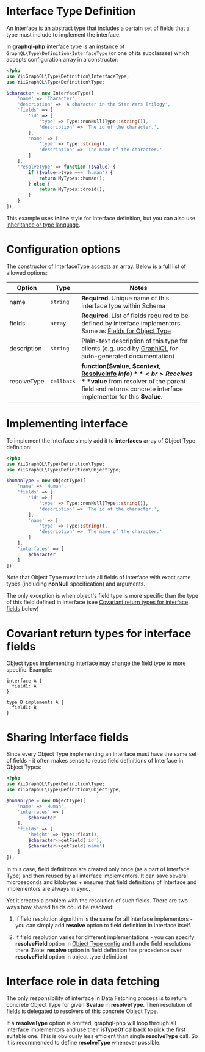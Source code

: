 # Interface Type Definition
An Interface is an abstract type that includes a certain set of fields that a 
type must include to implement the interface.

In **graphql-php** interface type is an instance of `GraphQL\Type\Definition\InterfaceType` 
(or one of its subclasses) which accepts configuration array in a constructor:

```php
<?php
use YiiGraphQL\Type\Definition\InterfaceType;
use YiiGraphQL\Type\Definition\Type;

$character = new InterfaceType([
    'name' => 'Character',
    'description' => 'A character in the Star Wars Trilogy',
    'fields' => [
        'id' => [
            'type' => Type::nonNull(Type::string()),
            'description' => 'The id of the character.',
        ],
        'name' => [
            'type' => Type::string(),
            'description' => 'The name of the character.'
        ]
    ],
    'resolveType' => function ($value) {
        if ($value->type === 'human') {
            return MyTypes::human();            
        } else {
            return MyTypes::droid();
        }
    }
]);
```
This example uses **inline** style for Interface definition, but you can also use  
[inheritance or type language](index.md#type-definition-styles).

# Configuration options
The constructor of InterfaceType accepts an array. Below is a full list of allowed options:

Option | Type | Notes
------ | ---- | -----
name | `string` | **Required.** Unique name of this interface type within Schema
fields | `array` | **Required.** List of fields required to be defined by interface implementors. Same as [Fields for Object Type](object-types.md#field-configuration-options)
description | `string` | Plain-text description of this type for clients (e.g. used by [GraphiQL](https://github.com/graphql/graphiql) for auto-generated documentation)
resolveType | `callback` | **function($value, $context, [ResolveInfo](../reference.md#graphqltypedefinitionresolveinfo) $info)**<br> Receives **$value** from resolver of the parent field and returns concrete interface implementor for this **$value**.

# Implementing interface
To implement the Interface simply add it to **interfaces** array of Object Type definition:
```php
<?php
use YiiGraphQL\Type\Definition\Type;
use YiiGraphQL\Type\Definition\ObjectType;

$humanType = new ObjectType([
    'name' => 'Human',
    'fields' => [
        'id' => [
            'type' => Type::nonNull(Type::string()),
            'description' => 'The id of the character.',
        ],
        'name' => [
            'type' => Type::string(),
            'description' => 'The name of the character.'
        ]
    ],
    'interfaces' => [
        $character
    ]
]);
```
Note that Object Type must include all fields of interface with exact same types 
(including **nonNull** specification) and arguments.

The only exception is when object's field type is more specific than the type of this field defined in interface 
(see [Covariant return types for interface fields](#covariant-return-types-for-interface-fields) below)

# Covariant return types for interface fields
Object types implementing interface may change the field type to more specific.
Example:

```
interface A {
  field1: A
}

type B implements A {
  field1: B
}
```

# Sharing Interface fields
Since every Object Type implementing an Interface must have the same set of fields - it often makes 
sense to reuse field definitions of Interface in Object Types:

```php
<?php
use YiiGraphQL\Type\Definition\Type;
use YiiGraphQL\Type\Definition\ObjectType;

$humanType = new ObjectType([
    'name' => 'Human',
    'interfaces' => [
        $character
    ],
    'fields' => [
        'height' => Type::float(),
        $character->getField('id'),
        $character->getField('name')
    ] 
]);
```

In this case, field definitions are created only once (as a part of Interface Type) and then 
reused by all interface implementors. It can save several microseconds and kilobytes + ensures that 
field definitions of Interface and implementors are always in sync.

Yet it creates a problem with the resolution of such fields. There are two ways how shared fields could 
be resolved:

1. If field resolution algorithm is the same for all Interface implementors - you can simply add 
**resolve** option to field definition in Interface itself.

2. If field resolution varies for different implementations - you can specify **resolveField** 
option in [Object Type config](object-types.md#configuration-options) and handle field 
resolutions there 
(Note: **resolve** option in field definition has precedence over **resolveField** option in object type definition)

# Interface role in data fetching
The only responsibility of interface in Data Fetching process is to return concrete Object Type 
for given **$value** in **resolveType**. Then resolution of fields is delegated to resolvers of this 
concrete Object Type.

If a **resolveType** option is omitted, graphql-php will loop through all interface implementors and 
use their **isTypeOf** callback to pick the first suitable one. This is obviously less efficient 
than single **resolveType** call. So it is recommended to define **resolveType** whenever possible.
